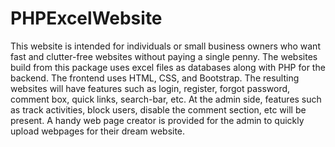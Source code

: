 # PHPExcelWebsite
This website is intended for individuals or small business owners who want fast and clutter-free websites without paying a single penny. The websites build from this package uses excel files as databases along with PHP for the backend. The frontend uses HTML, CSS, and Bootstrap. The resulting websites will have features such as login, register, forgot password, comment box, quick links, search-bar, etc. At the admin side, features such as track activities, block users, disable the comment section, etc will be present. A handy web page creator is provided for the admin to quickly upload webpages for their dream website.
